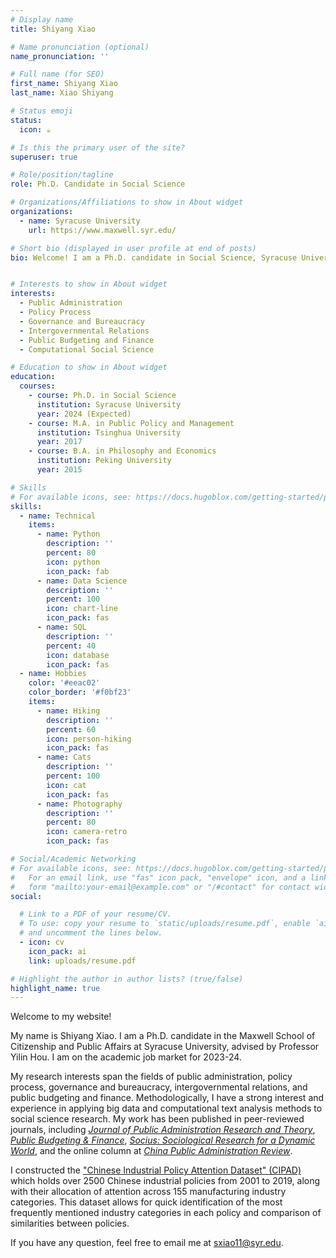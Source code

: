 ```yaml
---
# Display name
title: Shiyang Xiao

# Name pronunciation (optional)
name_pronunciation: ''

# Full name (for SEO)
first_name: Shiyang Xiao
last_name: Xiao Shiyang

# Status emoji
status:
  icon: ☕️

# Is this the primary user of the site?
superuser: true

# Role/position/tagline
role: Ph.D. Candidate in Social Science

# Organizations/Affiliations to show in About widget
organizations:
  - name: Syracuse University
    url: https://www.maxwell.syr.edu/

# Short bio (displayed in user profile at end of posts)
bio: Welcome! I am a Ph.D. candidate in Social Science, Syracuse University.


# Interests to show in About widget
interests:
  - Public Administration
  - Policy Process
  - Governance and Bureaucracy
  - Intergovernmental Relations
  - Public Budgeting and Finance
  - Computational Social Science

# Education to show in About widget
education:
  courses:
    - course: Ph.D. in Social Science
      institution: Syracuse University
      year: 2024 (Expected)  
    - course: M.A. in Public Policy and Management
      institution: Tsinghua University
      year: 2017
    - course: B.A. in Philosophy and Economics 
      institution: Peking University
      year: 2015

# Skills
# For available icons, see: https://docs.hugoblox.com/getting-started/page-builder/#icons
skills:
  - name: Technical
    items:
      - name: Python
        description: ''
        percent: 80
        icon: python
        icon_pack: fab
      - name: Data Science
        description: ''
        percent: 100
        icon: chart-line
        icon_pack: fas
      - name: SQL
        description: ''
        percent: 40
        icon: database
        icon_pack: fas
  - name: Hobbies
    color: '#eeac02'
    color_border: '#f0bf23'
    items:
      - name: Hiking
        description: ''
        percent: 60
        icon: person-hiking
        icon_pack: fas
      - name: Cats
        description: ''
        percent: 100
        icon: cat
        icon_pack: fas
      - name: Photography
        description: ''
        percent: 80
        icon: camera-retro
        icon_pack: fas

# Social/Academic Networking
# For available icons, see: https://docs.hugoblox.com/getting-started/page-builder/#icons
#   For an email link, use "fas" icon pack, "envelope" icon, and a link in the
#   form "mailto:your-email@example.com" or "/#contact" for contact widget.
social:

  # Link to a PDF of your resume/CV.
  # To use: copy your resume to `static/uploads/resume.pdf`, enable `ai` icons in `params.yaml`,
  # and uncomment the lines below.
  - icon: cv
    icon_pack: ai
    link: uploads/resume.pdf

# Highlight the author in author lists? (true/false)
highlight_name: true
---
```


Welcome to my website!

My name is Shiyang Xiao. I am a Ph.D. candidate in the Maxwell School of Citizenship and Public Affairs at Syracuse University, advised by Professor Yilin Hou. I am on the academic job market for 2023-24. 

My research interests span the fields of public administration, policy process, governance and bureaucracy, intergovernmental relations, and public budgeting and finance. Methodologically, I have a strong interest and experience in applying big data and computational text analysis methods to social science research. My work has been published in peer-reviewed journals, including [_Journal of Public Administration Research and Theory_](https://academic.oup.com/jpart/article-abstract/32/2/342/6325144?redirectedFrom=fulltext), [_Public Budgeting & Finance_](https://onlinelibrary.wiley.com/doi/10.1111/pbaf.12348?af=R), [_Socius: Sociological Research for a Dynamic World_](https://journals.sagepub.com/doi/full/10.1177/23780231211001978), and the online column at [_China Public Administration Review_](https://mp.weixin.qq.com/s/rzdo1SI2SFQzqW9l0k0CfQ).

I constructed the ["Chinese Industrial Policy Attention Dataset" (CIPAD)](uploads/dataset.pdf) which holds over 2500 Chinese industrial policies from 2001 to 2019, along with their allocation of attention across 155 manufacturing industry categories. This dataset allows for quick identification of the most frequently mentioned industry categories in each policy and comparison of similarities between policies.

If you have any question, feel free to email me at sxiao11@syr.edu.



